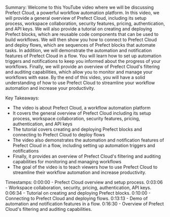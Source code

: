 Summary:
Welcome to this YouTube video where we will be discussing Prefect Cloud, a powerful workflow automation platform. In this video, we will provide a general overview of Prefect Cloud, including its setup process, workspace collaboration, security features, pricing, authentication, and API keys. We will also provide a tutorial on creating and deploying Prefect blocks, which are reusable code components that can be used to build workflows. We will then show you how to connect to Prefect Cloud and deploy flows, which are sequences of Prefect blocks that automate tasks. In addition, we will demonstrate the automation and notification features of Prefect Cloud in a flow. You will learn how to set up automation triggers and notifications to keep you informed about the progress of your workflows. Finally, we will provide an overview of Prefect Cloud's filtering and auditing capabilities, which allow you to monitor and manage your workflows with ease. By the end of this video, you will have a solid understanding of how to use Prefect Cloud to streamline your workflow automation and increase your productivity.

Key Takeaways:
- The video is about Prefect Cloud, a workflow automation platform
- It covers the general overview of Prefect Cloud including its setup process, workspace collaboration, security features, pricing, authentication, and API keys
- The tutorial covers creating and deploying Prefect blocks and connecting to Prefect Cloud to deploy flows
- The video also demonstrates the automation and notification features of Prefect Cloud in a flow, including setting up automation triggers and notifications
- Finally, it provides an overview of Prefect Cloud's filtering and auditing capabilities for monitoring and managing workflows
- The goal of the video is to teach viewers how to use Prefect Cloud to streamline their workflow automation and increase productivity.

Timestamps:
0:00:00 - Prefect Cloud overview and setup process.
0:03:06 - Workspace collaboration, security, pricing, authentication, API keys.
0:06:34 - Tutorial on creating and deploying Prefect blocks.
0:10:00 - Connecting to Prefect Cloud and deploying flows.
0:13:13 - Demo of automation and notification features in a flow.
0:16:30 - Overview of Prefect Cloud's filtering and auditing capabilities.